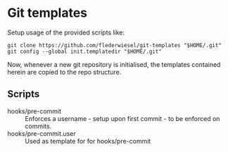 # Git templates

Setup usage of the provided scripts like:

```
git clone https://github.com/flederwiesel/git-templates "$HOME/.git"
git config --global init.templatedir "$HOME/.git"
```

Now, whenever a new git repository is initialised, the templates contained
herein are copied to the repo structure.

## Scripts

<dl>
	<dt>hooks/pre-commit</dt>
		<dd>Enforces a username - setup upon first commit - to be enforced on commits.</dd>
	<dt>hooks/pre-commit.user</dt>
		<dd>Used as template for for hooks/pre-commit</dd>
</dl>
